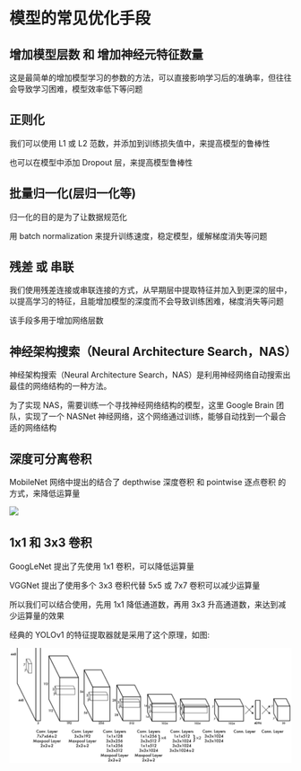 # 模型的常见优化手段

## 增加模型层数 和 增加神经元特征数量

这是最简单的增加模型学习的参数的方法，可以直接影响学习后的准确率，但往往会导致学习困难，模型效率低下等问题

## 正则化

我们可以使用 L1 或 L2 范数，并添加到训练损失值中，来提高模型的鲁棒性

也可以在模型中添加 Dropout 层，来提高模型鲁棒性

## 批量归一化(层归一化等)

归一化的目的是为了让数据规范化

用 batch normalization 来提升训练速度，稳定模型，缓解梯度消失等问题

## 残差 或 串联

我们使用残差连接或串联连接的方式，从早期层中提取特征并加入到更深的层中，以提高学习的特征，且能增加模型的深度而不会导致训练困难，梯度消失等问题

该手段多用于增加网络层数

## 神经架构搜索（Neural Architecture Search，NAS）

神经架构搜索（Neural Architecture Search，NAS）是利用神经网络自动搜索出最佳的网络结构的一种方法。

为了实现 NAS，需要训练一个寻找神经网络结构的模型，这里 Google Brain 团队，实现了一个 NASNet 神经网络，这个网络通过训练，能够自动找到一个最合适的网络结构

## 深度可分离卷积

MobileNet 网络中提出的结合了 depthwise 深度卷积 和 pointwise 逐点卷积 的方式，来降低运算量

![](./md-img/depthwise-separable-convolution-animation-3x3-kernel.gif)

## 1x1 和 3x3 卷积

GoogLeNet 提出了先使用 1x1 卷积，可以降低运算量

VGGNet 提出了使用多个 3x3 卷积代替 5x5 或 7x7 卷积可以减少运算量

所以我们可以结合使用，先用 1x1 降低通道数，再用 3x3 升高通道数，来达到减少运算量的效果

经典的 YOLOv1 的特征提取器就是采用了这个原理，如图:

![](md-img/YOLO介绍_2024-02-02-13-43-36.png)
